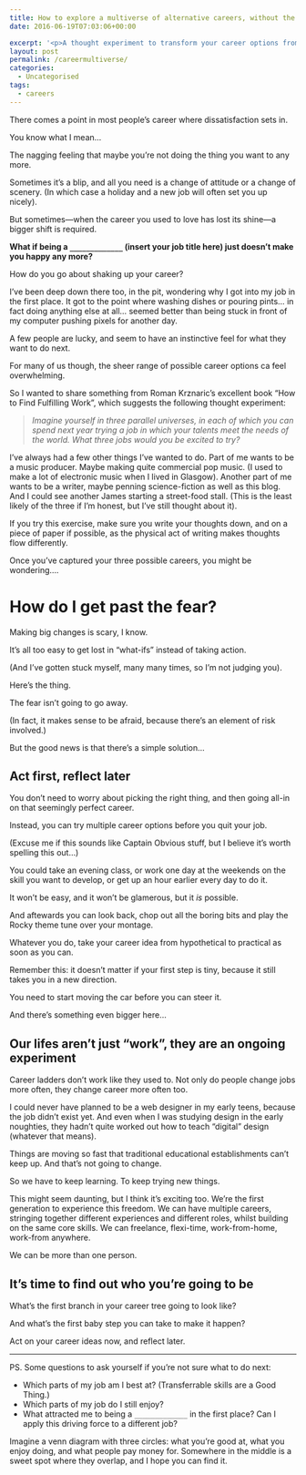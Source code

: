 ```yaml
---
title: How to explore a multiverse of alternative careers, without the risk of quitting your job
date: 2016-06-19T07:03:06+00:00

excerpt: '<p>A thought experiment to transform your career options from hypothetical to practical by taking small, intentional steps.</p>'
layout: post
permalink: /careermultiverse/
categories:
  - Uncategorised
tags:
  - careers
---
```

<p>There comes a point in most people’s career where dissatisfaction sets in.</p>
<p>You know what I mean…</p>
<p>The nagging feeling that maybe you’re not doing the thing you want to any more.</p>
<p>Sometimes it’s a blip, and all you need is a change of attitude or a change of scenery. (In which case a holiday and a new job will often set you up nicely).</p>
<p>But sometimes—when the career you used to love has lost its shine—a bigger shift is required.</p>
<p><strong>What if being a <code>_____________</code> (insert your job title here) just doesn’t make you happy any more?</strong></p>
<p>How do you go about shaking up your career?</p>
<p>I’ve been deep down there too, in the pit, wondering why I got into my job in the first place. It got to the point where washing dishes or pouring pints… in fact doing anything else at all… seemed better than being stuck in front of my computer pushing pixels for another day.</p>
<p>A few people are lucky, and seem to have an instinctive feel for what they want to do next.</p>
<p>For many of us though, the sheer range of possible career options ca feel overwhelming. </p>
<p>So I wanted to share something from  Roman Krznaric’s excellent book “How to Find Fulfilling Work”, which suggests the following thought experiment:</p>
<blockquote>
<p><em>Imagine yourself in three parallel universes, in each of which you can spend next year trying a job in which your talents meet the needs of the world. What three jobs would you be excited to try?</em></p>
</blockquote>
<p>I’ve always had a few other things I’ve wanted to do. Part of me wants to be a music producer. Maybe making quite commercial pop music. (I used to make a lot of electronic music when I lived in Glasgow). Another part of me wants to be a writer, maybe penning science-fiction as well as this blog. And I could see another James starting a street-food stall. (This is the least likely of the three if I’m honest, but I’ve still thought about it).</p>
<p>If you try this exercise, make sure you write your thoughts down, and on a piece of paper if possible, as the physical act of writing makes thoughts flow differently.</p>
<p>Once you’ve captured your three possible careers, you might be wondering….</p>
<h1 id="how-do-i-get-past-the-fear-">How do I get past the fear?</h1>
<p>Making big changes is scary, I know.</p>
<p>It’s all too  easy to get lost in “what-ifs” instead of taking action.</p>
<p>(And I’ve gotten stuck myself, many many times, so I’m not judging you). </p>
<p>Here’s the thing.</p>
<p>The fear isn’t going to go away.</p>
<p>(In fact, it makes sense to be afraid, because there’s an element of risk involved.)</p>
<p>But the good news is that there’s a simple solution…</p>
<h2 id="act-first-reflect-later">Act first, reflect later</h2>
<p>You don’t need to worry about picking the right thing, and then going all-in on that seemingly perfect career.</p>
<p>Instead, you can try multiple career options before you quit your job.</p>
<p>(Excuse me if this sounds like Captain Obvious stuff, but I believe it’s worth spelling this out…)</p>
<p>You could take an evening class, or work one day at the weekends on the skill you want to develop, or get up an hour earlier every day to do it.</p>
<p>It won’t be easy, and it won’t be glamerous, but it <em>is</em> possible. </p>
<p>And aftewards you can look back, chop out all the boring bits and play the Rocky theme tune over your montage.</p>
<p>Whatever you do, take your career idea from hypothetical to practical as soon as you can.</p>
<p>Remember this: it doesn’t matter if your first step is tiny, because it still takes you in a new direction.</p>
<p>You need to start moving the car before you can steer it.</p>
<p>And there’s something even bigger here…</p>
<h2 id="our-lifes-aren-t-just-work-they-are-an-ongoing-experiment">Our lifes  aren’t just “work”, they are an ongoing experiment</h2>
<p>Career ladders don’t work like they used to. Not only do people change jobs more often, they change career more often too.</p>
<p>I could never have planned to be a web designer in my early teens, because the job didn’t exist yet. And even when I was studying design in the early noughties, they hadn’t quite worked out how to teach “digital” design (whatever that means).</p>
<p>Things are moving so fast that traditional educational establishments can’t keep up. And that’s not going to change.</p>
<p>So we have to keep learning. To keep trying new things.</p>
<p>This might seem daunting, but I think it’s exciting too. We’re the first generation to experience this freedom. We can have multiple careers, stringing together different experiences and different roles, whilst building on the same core skills. We can freelance, flexi-time, work-from-home, work-from anywhere.</p>
<p>We can be more than one person.</p>
<h2 id="it-s-time-to-find-out-who-you-re-going-to-be">It’s time to find out who you’re going to be</h2>
<p>What’s the first branch in your career tree going to look like?</p>
<p>And what’s the first baby step you can take to make it happen?</p>
<p>Act on your career ideas now, and reflect later.</p>
<hr>
<p>PS. Some questions to ask yourself if you’re not sure what to do next:</p>
<ul>
<li>Which parts of my job am I best at? (Transferrable skills are a Good Thing.)</li>
<li>Which parts of my job do I still enjoy?</li>
<li>What attracted me to being a <code>_____________</code> in the first place? Can I apply this driving force to a different job?</li>
</ul>
<p>Imagine a venn diagram with three circles: what you’re good at, what you enjoy doing, and what people pay money for. Somewhere in the middle is a sweet spot where they overlap, and I hope you can find it.</p>